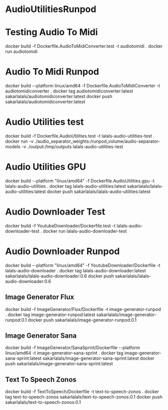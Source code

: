 # AudioUtilitiesRunpod

# Testing Audio To Midi
docker build -f Dockerfile.AudioToMidiConverter.test -t audiotomidi .
docker run audiotomidi

# Audio To Midi Runpod 
docker build --platform linux/amd64 -f Dockerfile.AudioToMidiConverter -t audiotomidiconverter .
docker tag audiotomidiconverter:latest sakarlalals/audiotomidiconverter:latest
docker push sakarlalals/audiotomidiconverter:latest

# Audio Utilities test
docker build -f Dockerfile.AudioUtilities.test -t lalals-audio-utilities-test .
docker run -v ./audio_separator_weights:/runpod_volume/audio-separator-models -v ./output:/tmp/outputs lalals-audio-utilities-test



# Audio Utilities GPU
docker build --platform "linux/amd64" -f Dockerfile.AudioUtilities.gpu -t lalals-audio-utilities .
docker tag lalals-audio-utilities:latest sakarlalals/lalals-audio-utilities:latest
docker push sakarlalals/lalals-audio-utilities:latest


# Audio Downloader Test 
docker build -f YoutubeDownloader/Dockerfile.test -t lalals-audio-downloader-test . 
docker run lalals-audio-downloader-test

# Audio Downloader Runpod 
docker build --platform "linux/amd64" -f YoutubeDownloader/Dockerfile -t lalals-audio-downloader .
docker tag lalals-audio-downloader:latest sakarlalals/lalals-audio-downloader:0.6
docker push sakarlalals/lalals-audio-downloader:0.6

## Image Generator Flux 
docker build -f ImageGenerator/Flux/Dockerfile -t image-generator-runpod .
docker tag image-generator-runpod:latest sakarlalals/image-generator-runpod:0.1
docker push sakarlalals/image-generator-runpod:0.1

## Image Generator Sana 
docker build -f ImageGenerator/SanaSprint/Dockerfile --platform linux/amd64 -t image-generator-sana-sprint .
docker tag image-generator-sana-sprint:latest sakarlalals/image-generator-sana-sprint:latest 
docker push sakarlalals/image-generator-sana-sprint:latest

## Text To Speech Zonos
docker build -f TextToSpeech/Dockerfile -t text-to-speech-zonos .
docker tag text-to-speech-zonos sakarlalals/text-to-speech-zonos:0.1
docker push sakarlalals/text-to-speech-zonos:0.1

